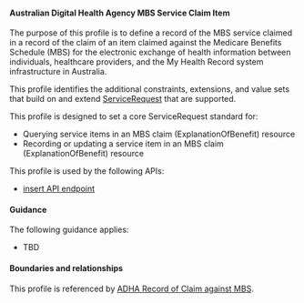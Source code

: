#### Australian Digital Health Agency MBS Service Claim Item
The purpose of this profile is to define a record of the MBS service claimed in a record of the claim of an item claimed against the Medicare Benefits Schedule (MBS) for the electronic exchange of health information between individuals, healthcare providers, and the My Health Record system infrastructure in Australia.

This profile identifies the additional constraints, extensions, and value sets that build on and extend [ServiceRequest](http://hl7.org/fhir/R4/list.html) that are supported. 

This profile is designed to set a core ServiceRequest standard for:
* Querying service items in an MBS claim (ExplanationOfBenefit) resource
* Recording or updating a service item in an MBS claim (ExplanationOfBenefit) resource

This profile is used by the following APIs:
* [insert API endpoint](StructureDefinition-TBD-1.html)


#### Guidance
The following guidance applies:
* TBD


#### Boundaries and relationships
This profile is referenced by 
[ADHA Record of Claim against MBS](StructureDefinition-dh-explanationofbenefit-medicare-mbs-1.html).
